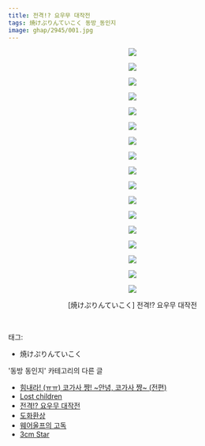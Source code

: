 ```yaml
---
title: 전격!? 요우무 대작전
tags: 焼けぷりんていこく 동방_동인지
image: ghap/2945/001.jpg
---
```

<div class="article">
<p style="text-align: center; clear: none; float: none;"><img src="{{ site.nasurl }}/ghap/2945/001.jpg"/></p>
<p style="text-align: center; clear: none; float: none;"><img src="{{ site.nasurl }}/ghap/2945/002.jpg"/></p>
<p style="text-align: center; clear: none; float: none;"><img src="{{ site.nasurl }}/ghap/2945/003.jpg"/></p>
<p style="text-align: center; clear: none; float: none;"><img src="{{ site.nasurl }}/ghap/2945/004.jpg"/></p>
<p style="text-align: center; clear: none; float: none;"><img src="{{ site.nasurl }}/ghap/2945/005.jpg"/></p>
<p style="text-align: center; clear: none; float: none;"><img src="{{ site.nasurl }}/ghap/2945/006.jpg"/></p>
<p style="text-align: center; clear: none; float: none;"><img src="{{ site.nasurl }}/ghap/2945/007.jpg"/></p>
<p style="text-align: center; clear: none; float: none;"><img src="{{ site.nasurl }}/ghap/2945/008.jpg"/></p>
<p style="text-align: center; clear: none; float: none;"><img src="{{ site.nasurl }}/ghap/2945/009.jpg"/></p>
<p style="text-align: center; clear: none; float: none;"><img src="{{ site.nasurl }}/ghap/2945/010.jpg"/></p>
<p style="text-align: center; clear: none; float: none;"><img src="{{ site.nasurl }}/ghap/2945/011.jpg"/></p>
<p style="text-align: center; clear: none; float: none;"><img src="{{ site.nasurl }}/ghap/2945/012.jpg"/></p>
<p style="text-align: center; clear: none; float: none;"><img src="{{ site.nasurl }}/ghap/2945/013.jpg"/></p>
<p style="text-align: center; clear: none; float: none;"><img src="{{ site.nasurl }}/ghap/2945/014.jpg"/></p>
<p style="text-align: center; clear: none; float: none;"><img src="{{ site.nasurl }}/ghap/2945/015.jpg"/></p>
<p style="text-align: center; clear: none; float: none;"><img src="{{ site.nasurl }}/ghap/2945/016.jpg"/></p>
<p style="text-align: center; clear: none; float: none;"><img src="{{ site.nasurl }}/ghap/2945/017.jpg"/></p>
<p style="text-align: center; clear: none; float: none;">[焼けぷりんていこく] 전격!? 요우무 대작전</p>
<p><br/></p>
</div><div class="tagTrail">
<p>태그: </p>
<ul>
<li>焼けぷりんていこく</li>
</ul>
</div><div class="another">
<p>'동방 동인지' 카테고리의 다른 글</p>
<ul>
<li><a href="/2016-12-20-ghap_2951">힘내라! (ㅠㅠ) 코가사 쨩! ~안녕, 코가사 쨩~ (전편)</a></li>
<li><a href="/2016-12-19-ghap_2947">Lost children</a></li>
<li><a href="/2016-12-19-ghap_2945">전격!? 요우무 대작전</a></li>
<li><a href="/2016-12-19-ghap_2944">도화환상</a></li>
<li><a href="/2016-12-19-ghap_2941">웨어울프의 고독</a></li>
<li><a href="/2016-12-17-ghap_2934">3cm Star</a></li>
</ul>
</div><div class="cb_module cb_fluid">
<div class="cb_wrt cb_profile">
</div><!-- commentList close -->
</div>